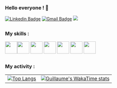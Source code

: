 ### Hello everyone ! 👋

<!--
**gdemerges/gdemerges** is a ✨ _special_ ✨ repository because its `README.md` (this file) appears on your GitHub profile.

Here are some ideas to get you started:

- 🔭 I’m currently working on ...
- 🌱 I’m currently learning ...
- 👯 I’m looking to collaborate on ...
- 🤔 I’m looking for help with ...
- 💬 Ask me about ...
- 📫 How to reach me: ...
- 😄 Pronouns: ...
- ⚡ Fun fact: ...
-->

[![Linkedin Badge](https://img.shields.io/badge/-LinkedIn-0077B5?style=flat&logo=Linkedin&logoColor=white&link=https://www.linkedin.com/in/guillaume-demerges/)](https://www.linkedin.com/in/guillaume-demerges/) [![Gmail Badge](https://img.shields.io/badge/-Email-c14438?style=flat&logo=Gmail&logoColor=white&link=mailto:guillaume.demerges@protonmail.com)](mailto:guillaume.demerges@protonmail.com) ![](https://komarev.com/ghpvc/?username=gdemerges)

<h2></h2>

### My skills :

<img src='https://github.com/yurijserrano/Github-Profile-Readme-Logos/blob/master/programming%20languages/python.svg' height="40"/><img src='https://github.com/yurijserrano/Github-Profile-Readme-Logos/blob/master/databases/postgresql.svg' height="40"/>
<img src='https://github.com/yurijserrano/Github-Profile-Readme-Logos/blob/master/cloud/azure.svg' height="40"/>
<img src='https://github.com/yurijserrano/Github-Profile-Readme-Logos/blob/master/cloud/github.svg' height="40"/>
<img src='https://github.com/yurijserrano/Github-Profile-Readme-Logos/blob/master/cloud/docker.svg' height="40"/>
<img src='https://github.com/yurijserrano/Github-Profile-Readme-Logos/blob/master/frameworks/flask.svg' height="40"/>
<img src='https://github.com/yurijserrano/Github-Profile-Readme-Logos/blob/master/text editors/vscode.svg' height="40"/>
<h2></h2>

### My activity :
|               |               |
| ------------- | ------------- |
| [![Top Langs](https://github-readme-stats.vercel.app/api/top-langs/?username=gdemerges)](https://github.com/gdemerges/github-readme-stats) | [![Guillaume's WakaTime stats](https://github-readme-stats.vercel.app/api/wakatime?username=gdemerges)](https://github.com/gdemerges/github-readme-stats) |
